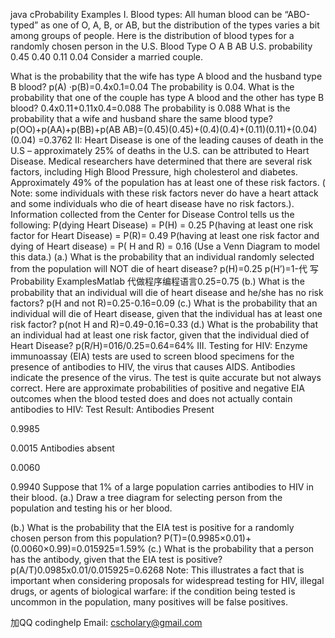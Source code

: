 java cProbability Examples I. Blood types: All human blood can be “ABO-typed” as one of O, A, B, or AB, but the distribution of the types varies a bit among groups of people. Here is the distribution of blood types for a randomly chosen person in the U.S. Blood Type O A B AB U.S. probability 0.45 0.40 0.11 0.04 Consider a married couple.

What is the probability that the wife has type A blood and the husband type B blood? p(A) ·p(B)=0.4x0.1=0.04 The probability is 0.04.
What is the probability that one of the couple has type A blood and the other has type B blood? 0.4x0.11+0.11x0.4=0.088 The probability is 0.088
What is the probability that a wife and husband share the same blood type? p(OO)+p(AA)+p(BB)+p(AB AB)=(0.45)(0.45)+(0.4)(0.4)+(0.11)(0.11)+(0.04)(0.04) =0.3762 II: Heart Disease is one of the leading causes of death in the U.S – approximately 25% of deaths in the U.S. can be attributed to Heart Disease. Medical researchers have determined that there are several risk factors, including High Blood Pressure, high cholesterol and diabetes. Approximately 49% of the population has at least one of these risk factors. ( Note: some individuals with these risk factors never do have a heart attack and some individuals who die of heart disease have no risk factors.). Information collected from the Center for Disease Control tells us the following: P(dying Heart Disease) = P(H) = 0.25 P(having at least one risk factor for Heart Disease) = P(R)= 0.49 P(having at least one risk factor and dying of Heart disease) = P( H and R) = 0.16 (Use a Venn Diagram to model this data.) (a.) What is the probability that an individual randomly selected from the population will NOT die of heart disease? p(H)=0.25 p(H’)=1-代 写Probability ExamplesMatlab 代做程序编程语言0.25=0.75 (b.) What is the probability that an individual will die of heart disease and he/she has no risk factors? p(H and not R)=0.25-0.16=0.09 (c.) What is the probability that an individual will die of Heart disease, given that the individual has at least one risk factor? p(not H and R)=0.49-0.16=0.33 (d.) What is the probability that an individual had at least one risk factor, given that the individual died of Heart Disease? p(R/H)=016/0.25=0.64=64% III. Testing for HIV: Enzyme immunoassay (EIA) tests are used to screen blood specimens for the presence of antibodies to HIV, the virus that causes AIDS. Antibodies indicate the presence of the virus. The test is quite accurate but not always correct. Here are approximate probabilities of positive and negative EIA outcomes when the blood tested does and does not actually contain antibodies to HIV: Test Result:
Antibodies Present

0.9985

0.0015 Antibodies absent

0.0060

0.9940 Suppose that 1% of a large population carries antibodies to HIV in their blood. (a.) Draw a tree diagram for selecting person from the population and testing his or her blood.

(b.) What is the probability that the EIA test is positive for a randomly chosen person from this population? P(T)=(0.9985×0.01)+(0.0060×0.99)=0.015925=1.59% (c.) What is the probability that a person has the antibody, given that the EIA test is positive? p(A/T)0.0985x0.01/0.015925=0.6268 Note: This illustrates a fact that is important when considering proposals for widespread testing for HIV, illegal drugs, or agents of biological warfare: if the condition being tested is uncommon in the population, many positives will be false positives.

加QQ codinghelp Email: cscholary@gmail.com

